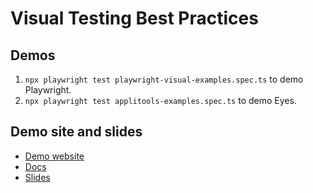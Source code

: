 # Visual Testing Best Practices

## Demos

1. `npx playwright test playwright-visual-examples.spec.ts` to demo Playwright.
2. `npx playwright test applitools-examples.spec.ts` to demo Eyes.

## Demo site and slides

- [Demo website](https://sandbox.applitools.com/bank)
- [Docs](https://applitools.com/tutorials/playwright/)
- [Slides](https://www.dropbox.com/scl/fi/sn6xuftztfnwxce6qznzl/Playwright-Visual-Testing-Best-Practices.pptx?rlkey=fk45j6bl9655aczgw44dhm9ml&dl=0)
